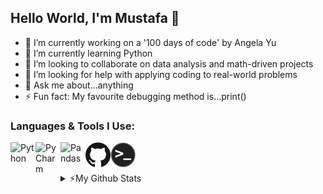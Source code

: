## Hello World, I'm Mustafa 👋

- 🔭 I’m currently working on a '100 days of code' by Angela Yu
- 🌱 I’m currently learning Python
- 👯 I’m looking to collaborate on data analysis and math-driven projects
- 🤔 I’m looking for help with applying coding to real-world problems
- 💬 Ask me about...anything
- ⚡ Fun fact: My favourite debugging method is...print()

### Languages & Tools I Use:

<img align="left" alt="Python" width="40px" src="https://raw.githubusercontent.com/marwin1991/profile-technology-icons/main/icons/python.png" />
<img align="left" alt="PyCharm" width="40px" src="https://raw.githubusercontent.com/marwin1991/profile-technology-icons/main/icons/pycharm.png" />
<img align="left" alt="Pandas" width="40px" src="https://raw.githubusercontent.com/marwin1991/profile-technology-icons/main/icons/pandas.png" />
<img align="left" alt="GitHub" width="40px" src="https://raw.githubusercontent.com/github/explore/master/topics/github/github.png" />
<img align="left" alt="Terminal" width="40px" src="https://raw.githubusercontent.com/github/explore/master/topics/terminal/terminal.png" />

<br><br>

<details>
  <summary>⚡️My Github Stats</summary>
  <br>
  
  [![Mustafa's GitHub stats](https://github-readme-stats.vercel.app/api?username=MustafaLearnsToCode)](https://github.com/anuraghazra/github-readme-stats) [![Top Languages](https://github-readme-stats.vercel.app/api/top-langs/?username=MustafaLearnsToCode)](https://github.com/anuraghazra/github-readme-stats)

</details>

